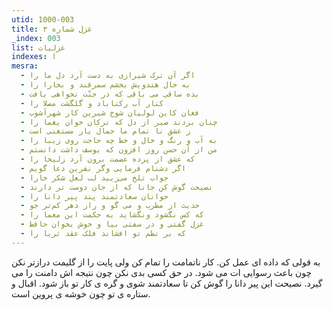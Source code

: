 ```yaml
---
utid: 1000-003
title: غزل شماره ۳
_index: 003
list: غزلیات
indexes: ا
mesra:
  - اگر آن ترک شیرازی به دست آرد دل ما را
  - به خال هندویش بخشم سمرقند و بخارا را
  - بده ساقی می باقی که در جنّت نخواهی یافت
  - کنار آب رکناباد و گلگشت مصلا را
  - فغان کاین لولیان شوخ شیرین کار شهرآشوب
  - چنان بردند صبر از دل که ترکان خوان یغما را
  - ز عشق نا تمام ما جمال یار مستغنی است
  - به آب و رنگ و خال و خط چه حاجت روی زیبا را
  - من از آن حسن روز افزون که یوسف داشت دانستم
  - که عشق از پرده عصمت برون آرد زلیخا را
  - اگر دشنام فرمایی وگر نفرین دعا گویم
  - جواب تلخ می‌زیبد لب لعل شکر خارا
  - نصیحت گوش کن جانا که از جان دوست تر دارند
  - جوانان سعادتمند پند پیر دانا را
  - حدیث از مطرب و می گو و راز دهر کم‌تر جو
  - که کس نگشود ونگشاید به حکمت این معما را
  - غزل گفتی و در سفتی بیا و خوش بخوان حافظ
  - که بر نظم تو افشاند فلک عقد ثریا را
---
```

به قولی که داده ای عمل کن. کار ناتمامت را تمام کن ولی پایت را از گلیمت درازتر نکن چون باعث رسوایی ات می شود. در حق کسی بدی نکن چون نتیجه اش دامنت را می گیرد. نصیحت این پیر دانا را گوش کن تا سعادتمند شوی و گره ی کار تو باز شود. اقبال و ستاره ی تو چون خوشه ی پروین است.
